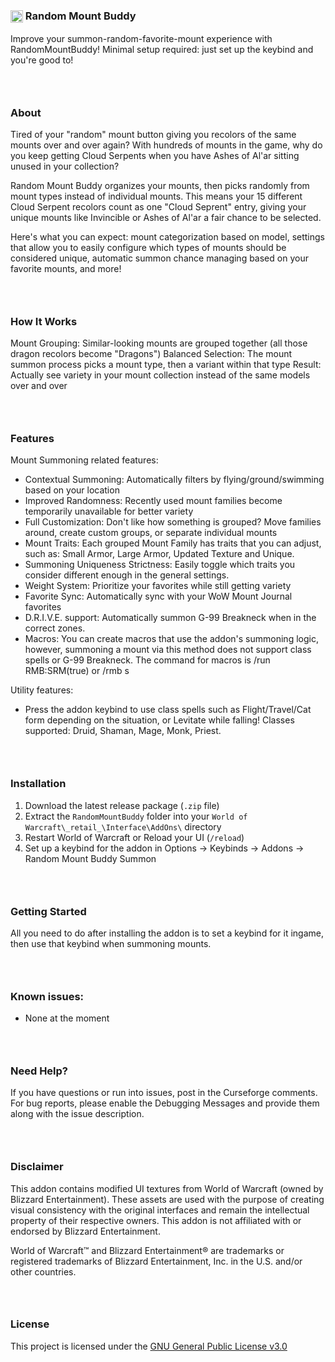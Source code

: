 ### <img src="https://media.forgecdn.net/attachments/1211/871/iconv1-png.png" alt="Random Mount Buddy Icon" height="20" style="vertical-align: middle;"> Random Mount Buddy

Improve your summon-random-favorite-mount experience with RandomMountBuddy! Minimal setup required: just set up the keybind and you're good to!
### &nbsp;
### About

Tired of your "random" mount button giving you recolors of the same mounts over and over again? With hundreds of mounts in the game, why do you keep getting Cloud Serpents when you have Ashes of Al'ar sitting unused in your collection?

Random Mount Buddy organizes your mounts, then picks randomly from mount types instead of individual mounts. This means your 15 different Cloud Serpent recolors count as one "Cloud Seprent" entry, giving your unique mounts like Invincible or Ashes of Al'ar a fair chance to be selected.

Here's what you can expect: mount categorization based on model, settings that allow you to easily configure which types of mounts should be considered unique, automatic summon chance managing based on your favorite mounts, and more!
### &nbsp;
### How It Works

Mount Grouping: Similar-looking mounts are grouped together (all those dragon recolors become "Dragons")
Balanced Selection: The mount summon process picks a mount type, then a variant within that type
Result: Actually see variety in your mount collection instead of the same  models over and over
### &nbsp;
### Features

Mount Summoning related features:

- Contextual Summoning: Automatically filters by flying/ground/swimming based on your location
- Improved Randomness: Recently used mount families become temporarily unavailable for better variety
- Full Customization: Don't like how something is grouped? Move families around, create custom groups, or separate individual mounts
- Mount Traits: Each grouped Mount Family has traits that you can adjust, such as: Small Armor, Large Armor, Updated Texture and Unique.
- Summoning Uniqueness Strictness: Easily toggle which traits you consider different enough in the general settings.
- Weight System: Prioritize your favorites while still getting variety
- Favorite Sync: Automatically sync with your WoW Mount Journal favorites
- D.R.I.V.E. support: Automatically summon G-99 Breakneck when in the correct zones.
- Macros: You can create macros that use the addon's summoning logic, however, summoning a mount via this method does not support class spells or G-99 Breakneck. The command for macros is /run RMB:SRM(true) or /rmb s

Utility features:

- Press the addon keybind to use class spells such as Flight/Travel/Cat form depending on the situation, or Levitate while falling! Classes supported: Druid, Shaman, Mage, Monk, Priest.
### &nbsp;
### Installation

1.  Download the latest release package (`.zip` file)
2.  Extract the `RandomMountBuddy` folder into your `World of Warcraft\_retail_\Interface\AddOns\` directory
3.  Restart World of Warcraft or Reload your UI (`/reload`)
4.  Set up a keybind for the addon in Options -> Keybinds -> Addons -> Random Mount Buddy Summon
### &nbsp;
### Getting Started

All you need to do after installing the addon is to set a keybind for it ingame, then use that keybind when summoning mounts.
### &nbsp;
### Known issues:

- None at the moment
### &nbsp;
### Need Help?

If you have questions or run into issues, post in the Curseforge comments. For bug reports, please enable the Debugging Messages and provide them along with the issue description.
### &nbsp;
### Disclaimer

This addon contains modified UI textures from World of Warcraft (owned by Blizzard Entertainment). These assets are used with the purpose of creating visual consistency with the original interfaces and remain the intellectual property of their respective owners. This addon is not affiliated with or endorsed by Blizzard Entertainment.

World of Warcraft™ and Blizzard Entertainment® are trademarks or registered trademarks of Blizzard Entertainment, Inc. in the U.S. and/or other countries.
### &nbsp;
### License

This project is licensed under the [GNU General Public License v3.0](https://www.gnu.org/licenses/gpl-3.0.en.html)